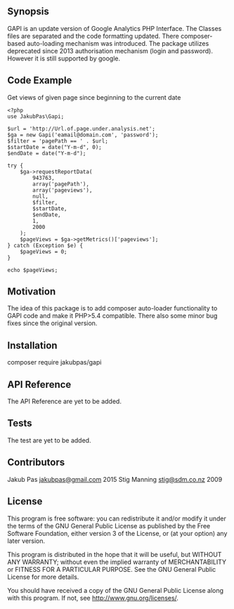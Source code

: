 ## Synopsis

GAPI is an update version of Google Analytics PHP Interface. The Classes files are separated and the code formatting updated. There composer-based auto-loading mechanism was introduced.
The package utilizes deprecated since 2013 authorisation mechanism (login and password). However it is still supported by google.

## Code Example

Get views of given page since beginning to the current date
```
<?php
use JakubPas\Gapi;

$url = 'http://Url.of.page.under.analysis.net';
$ga = new Gapi('eamail@domain.com', 'password');
$filter = 'pagePath == ' . $url;
$startDate = date("Y-m-d", 0);
$endDate = date("Y-m-d");

try {
    $ga->requestReportData(
        943763,
        array('pagePath'),
        array('pageviews'),
        null,
        $filter,
        $startDate,
        $endDate,
        1,
        2000
    );
    $pageViews = $ga->getMetrics()['pageviews'];
} catch (Exception $e) {
    $pageViews = 0;
}

echo $pageViews;
```

## Motivation

The idea of this package is to add composer auto-loader functionality to GAPI code and make it PHP>5.4 compatible. There also some minor bug fixes since the original version.

## Installation

composer require jakubpas/gapi

## API Reference

The API Reference are yet to be added.

## Tests

The test are yet to be added.

## Contributors

Jakub Pas <jakubpas@gmail.com> 2015
Stig Manning <stig@sdm.co.nz> 2009

## License

This program is free software: you can redistribute it and/or modify
it under the terms of the GNU General Public License as published by
the Free Software Foundation, either version 3 of the License, or
(at your option) any later version.

This program is distributed in the hope that it will be useful,
but WITHOUT ANY WARRANTY; without even the implied warranty of
MERCHANTABILITY or FITNESS FOR A PARTICULAR PURPOSE.  See the
GNU General Public License for more details.

You should have received a copy of the GNU General Public License
along with this program.  If not, see <http://www.gnu.org/licenses/>.